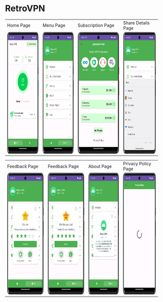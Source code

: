 # RetroVPN

<table>
  <tr>
    <td>Home Page</td>
     <td>Menu Page </td>
     <td>Subscription Page </td>
     <td>Share Details Page </td>
  </tr>
  <tr>
    <td valign="top"><img src="app/src/main/res/values/Screenshot_20231023_225343.png" width="300" height="400"></td>
    <td valign="top"><img src="app/src/main/res/values/Screenshot_20231023_225410.png" width="300" height="400"></td>
    <td valign="top"><img src="app/src/main/res/values/Screenshot_20231023_225424.png" width="300" height="400"></td>
    <td valign="top"><img src="app/src/main/res/values/Screenshot_20231023_225451.png" width="300" height="400"></td>
   
  </tr>
 </table>

 <table>
  <tr>
    <td>Feedback Page</td>
     <td>Feedback Page</td>
     <td>About Page </td>
     <td>Privacy Policy Page</td>
  </tr>
  <tr>
    <td valign="top"><img src="app/src/main/res/values/Screenshot_20231023_225510.png" width="300" height="400"></td>
    <td valign="top"><img src="app/src/main/res/values/Screenshot_20231023_225526.png" width="300" height="400"></td>
    <td valign="top"><img src="app/src/main/res/values/Screenshot_20231023_225543.png" width="300" height="400"></td>
    <td valign="top"><img src="app/src/main/res/values/Screenshot_20231023_225607.png" width="300" height="400"></td>
   
  </tr>
 </table>
